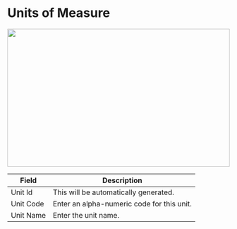 # Units of Measure

<img src="" height="312px" width="100%">

| Field     | Description                                |
| --------- | ------------------------------------------ |
| Unit Id   | This will be automatically generated.      |
| Unit Code | Enter an alpha-numeric code for this unit. |
| Unit Name | Enter the unit name.                       |
